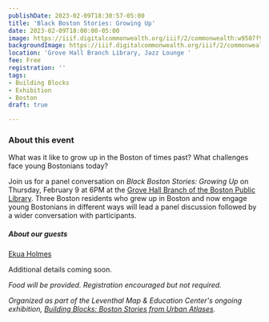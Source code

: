```yaml
---
publishDate: 2023-02-09T18:30:57-05:00
title: 'Black Boston Stories: Growing Up'
date: 2023-02-09T18:00:00-05:00
image: https://iiif.digitalcommonwealth.org/iiif/2/commonwealth:w9507f96r/2867,5535,3362,1262/full/0/default.jpg
backgroundImage: https://iiif.digitalcommonwealth.org/iiif/2/commonwealth:w9507f96r/2867,5535,3362,1262/full/0/default.jpg
location: 'Grove Hall Branch Library, Jazz Lounge '
fee: Free
registration: ''
tags:
- Building Blocks
- Exhibition
- Boston
draft: true

---
```

### About this event

What was it like to grow up in the Boston of times past? What challenges face young Bostonians today?

Join us for a panel conversation on _Black Boston Stories: Growing Up_ on Thursday, February 9 at 6PM at the [Grove Hall Branch of the Boston Public Library](https://www.bpl.org/locations/grove-hall/). Three Boston residents who grew up in Boston and now engage young Bostonians in different ways will lead a panel discussion followed by a wider conversation with participants.

##### About our guests

[Ekua Holmes](https://www.ekuaholmes.com/about)

Additional details coming soon.

_Food will be provided. Registration encouraged but not required._

_Organized as part of the Leventhal Map & Education Center's ongoing exhibition,_ [_Building Blocks: Boston Stories from Urban Atlases_](https://www.leventhalmap.org/about/press-releases/new-exhibition-building-blocks-boston-stories-from-urban-atlases-opens-at-leventhal-map-education-center-january-13-2023-1/)_._